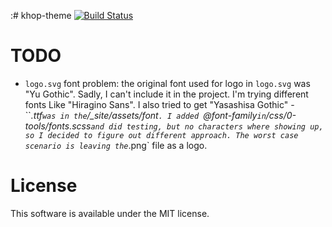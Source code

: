 :# khop-theme [![Build Status][status-img]][status]

# TODO
 - `logo.svg` font problem: the original font used for logo in `logo.svg` was "Yu Gothic". Sadly,
   I can't include it in the project. I'm trying different fonts Like "Hiragino Sans". I also
   tried to get "Yasashisa Gothic" - ``*.ttf` was in the `/_site/assets/font`. I added `@font-family`
   in `/css/0-tools/fonts.scss` and did testing, but no characters where showing up, so I decided to
   figure out different approach. The worst case scenario is leaving the `*.png` file as a logo.

# License
 This software is available under the MIT license.

 [status]: https://travis-ci.org/kh0p/khop-theme
 [status-img]: https://travis-ci.org/kh0p/khop-theme.svg?branch=master
